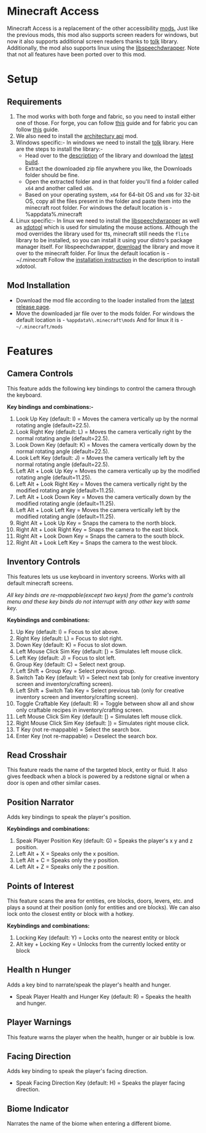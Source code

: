 # Minecraft Access

Minecraft Access is a replacement of the other accessibility [mods.](https://github.com/accessible-minecraft) Just like the previous mods, this mod also supports screen readers for windows, but now it also supports additional screen readers thanks to [tolk](https://github.com/ndarilek/tolk) library. Additionally, the mod also supports linux using the [libspeechdwrapper](https://github.com/khanshoaib3/libspeechdwrapper).
Note that not all features have been ported over to this mod.

# Setup

## Requirements

1. The mod works with both forge and fabric, so you need to install either one of those. For forge, you can follow [this](https://thebreakdown.xyz/how-to-download-install-forge-to-play-minecraft-mods/) guide and for fabric you can follow [this](https://thebreakdown.xyz/how-to-download-install-the-fabric-mod-loader/) guide.
2. We also need to install the [architectury api](https://www.curseforge.com/minecraft/mc-mods/architectury-api) mod.
3. Windows specific:-
    In windows we need to install the [tolk](https://github.com/ndarilek/tolk) library. Here are the steps to install the library:-
    - Head over to the [description](https://github.com/ndarilek/tolk#tolk-screen-reader-abstraction-library) of the library and download the [latest build](https://github.com/ndarilek/tolk/releases/download/refs%2Fheads%2Fmaster/tolk.zip).
    - Extract the downloaded zip file anywhere you like, the Downloads folder should be fine.
    - Open the extracted folder and in that folder you'll find a folder called `x64` and another called `x86`.
    - Based on your operating system, `x64` for 64-bit OS and `x86` for 32-bit OS, copy all the files present in the folder and paste them into the minecraft root folder.
        For windows the default location is -
            %appdata%\.minecraft
4. Linux specific:-
    In linux we need to install the [libspeechdwrapper](https://github.com/khanshoaib3/libspeechdwrapper) as well as [xdotool](https://github.com/jordansissel/xdotool) which is used for simulating the mouse actions.
    Although the mod overrides the library used for tts, minecraft still needs the `flite` library to be installed, so you can install it using your distro's package manager itself.
    For libspeechdwrapper, [download](https://github.com/khanshoaib3/libspeechdwrapper/raw/main/lib/libspeechdwrapper.so) the library and move it over to the minecraft folder.
    For linux the default location is -
        ~/.minecraft
    Follow the [installation instruction](https://github.com/jordansissel/xdotool#installation) in the description to install xdotool.

## Mod Installation

- Download the mod file according to the loader installed from the [latest release page](https://github.com/khanshoaib3/minecraft-access/releases).
- Move the downloaded jar file over to the mods folder.
  For windows the default location is - `%appdata%\.minecraft\mods`
  And for linux it is - `~/.minecraft/mods`

# Features

## Camera Controls

This feature adds the following key bindings to control the camera through the keyboard.

**Key bindings and combinations:-**

1. Look Up Key (default: I) = Moves the camera vertically up by the normal rotating angle (default=22.5).
2. Look Right Key (default: L) = Moves the camera vertically right by the normal rotating angle (default=22.5).
3. Look Down Key (default: K) = Moves the camera vertically down by the normal rotating angle (default=22.5).
4. Look Left Key (default: J) = Moves the camera vertically left by the normal rotating angle (default=22.5).
5. Left Alt + Look Up Key = Moves the camera vertically up by the modified rotating angle (default=11.25).
6. Left Alt + Look Right Key = Moves the camera vertically right by the modified rotating angle (default=11.25).
7. Left Alt + Look Down Key = Moves the camera vertically down by the modified rotating angle (default=11.25).
8. Left Alt + Look Left Key = Moves the camera vertically left by the modified rotating angle (default=11.25).
9. Right Alt + Look Up Key = Snaps the camera to the north block.
10. Right Alt + Look Right Key = Snaps the camera to the east block.
11. Right Alt + Look Down Key = Snaps the camera to the south block.
12. Right Alt + Look Left Key = Snaps the camera to the west block.

## Inventory Controls


This features lets us use keyboard in inventory screens. Works with all default minecraft screens.

*All key binds are re-mappable(except two keys) from the game's controls menu and these key binds do not interrupt with any other key with same key.*

**Keybindings and combinations:**

1. Up Key (default: I) = Focus to slot above.
2. Right Key (default: L) = Focus to slot right.
3. Down Key (default: K) = Focus to slot down.
4. Left Mouse Click Sim Key (default: [) = Simulates left mouse click.
5. Left Key (default: J) = Focus to slot left.
6. Group Key (default: C) = Select next group.
7. Left Shift + Group Key = Select previous group.
8. Switch Tab Key (default: V) = Select next tab (only for creative inventory screen and inventory/crafting screen).
9. Left Shift + Switch Tab Key = Select previous tab (only for creative inventory screen and inventory/crafting screen).
10. Toggle Craftable Key (default: R) = Toggle between show all and show only craftable recipes in inventory/crafting screen.
11. Left Mouse Click Sim Key (default: [) = Simulates left mouse click.
12. Right Mouse Click Sim Key (default: ]) = Simulates right mouse click.
13. T Key (not re-mappable) = Select the search box.
14. Enter Key (not re-mappable) = Deselect the search box.

## Read Crosshair

This feature reads the name of the targeted block, entity or fluid. It also gives feedback when a block is powered by a redstone signal or when a door is open and other similar cases.

## Position Narrator

Adds key bindings to speak the player's position.

**Keybindings and combinations:**

1. Speak Player Position Key (default: G) = Speaks the player's x y and z position.
2. Left Alt + X = Speaks only the x position.
3. Left Alt + C = Speaks only the y position.
4. Left Alt + Z = Speaks only the z position.

## Points of Interest

This feature scans the area for entities, ore blocks, doors, levers, etc. and plays a sound at their position (only for entities and ore blocks).
We can also lock onto the closest entity or block with a hotkey.

**Keybindings and combinations:**

1. Locking Key (default: Y) = Locks onto the nearest entity or block
2. Alt key + Locking Key = Unlocks from the currently locked entity or block

## Health n Hunger

Adds a key bind to narrate/speak the player's health and hunger.

- Speak Player Health and Hunger Key (default: R) = Speaks the health and hunger.

## Player Warnings

This feature warns the player when the health, hunger or air bubble is low.

## Facing Direction

Adds key binding to speak the player's facing direction.

- Speak Facing Direction Key (default: H) = Speaks the player facing direction.

## Biome Indicator

Narrates the name of the biome when entering a different biome.